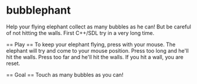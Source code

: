 bubblephant
===========

Help your flying elephant collect as many bubbles as he can! But be careful of not hitting the walls. First C++/SDL try in a very long time.

== Play ==
To keep your elephant flying, press with your mouse. The elephant will try and come to your mouse position. Press too long and he'll hit the walls. Press too far and he'll hit the walls.
If you hit a wall, you are reset.

== Goal ==
Touch as many bubbles as you can!